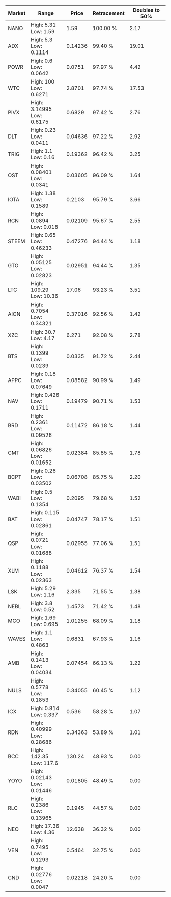 | Market | Range | Price| Retracement | Doubles to 50% |
| --- | --- | --- | --- | --- |
| NANO | High: 5.31<br />Low: 1.59 | 1.59 | 100.00 % | 2.17 |
| ADX | High: 5.3<br />Low: 0.1114 | 0.14236 | 99.40 % | 19.01 |
| POWR | High: 0.6<br />Low: 0.0642 | 0.0751 | 97.97 % | 4.42 |
| WTC | High: 100<br />Low: 0.6271 | 2.8701 | 97.74 % | 17.53 |
| PIVX | High: 3.14995<br />Low: 0.6175 | 0.6829 | 97.42 % | 2.76 |
| DLT | High: 0.23<br />Low: 0.0411 | 0.04636 | 97.22 % | 2.92 |
| TRIG | High: 1.1<br />Low: 0.16 | 0.19362 | 96.42 % | 3.25 |
| OST | High: 0.08401<br />Low: 0.0341 | 0.03605 | 96.09 % | 1.64 |
| IOTA | High: 1.38<br />Low: 0.1589 | 0.2103 | 95.79 % | 3.66 |
| RCN | High: 0.0894<br />Low: 0.018 | 0.02109 | 95.67 % | 2.55 |
| STEEM | High: 0.65<br />Low: 0.46233 | 0.47276 | 94.44 % | 1.18 |
| GTO | High: 0.05125<br />Low: 0.02823 | 0.02951 | 94.44 % | 1.35 |
| LTC | High: 109.29<br />Low: 10.36 | 17.06 | 93.23 % | 3.51 |
| AION | High: 0.7054<br />Low: 0.34321 | 0.37016 | 92.56 % | 1.42 |
| XZC | High: 30.7<br />Low: 4.17 | 6.271 | 92.08 % | 2.78 |
| BTS | High: 0.1399<br />Low: 0.0239 | 0.0335 | 91.72 % | 2.44 |
| APPC | High: 0.18<br />Low: 0.07649 | 0.08582 | 90.99 % | 1.49 |
| NAV | High: 0.426<br />Low: 0.1711 | 0.19479 | 90.71 % | 1.53 |
| BRD | High: 0.2361<br />Low: 0.09526 | 0.11472 | 86.18 % | 1.44 |
| CMT | High: 0.06826<br />Low: 0.01652 | 0.02384 | 85.85 % | 1.78 |
| BCPT | High: 0.26<br />Low: 0.03502 | 0.06708 | 85.75 % | 2.20 |
| WABI | High: 0.5<br />Low: 0.1354 | 0.2095 | 79.68 % | 1.52 |
| BAT | High: 0.115<br />Low: 0.02861 | 0.04747 | 78.17 % | 1.51 |
| QSP | High: 0.0721<br />Low: 0.01688 | 0.02955 | 77.06 % | 1.51 |
| XLM | High: 0.1188<br />Low: 0.02363 | 0.04612 | 76.37 % | 1.54 |
| LSK | High: 5.29<br />Low: 1.16 | 2.335 | 71.55 % | 1.38 |
| NEBL | High: 3.8<br />Low: 0.52 | 1.4573 | 71.42 % | 1.48 |
| MCO | High: 1.69<br />Low: 0.695 | 1.01255 | 68.09 % | 1.18 |
| WAVES | High: 1.1<br />Low: 0.4863 | 0.6831 | 67.93 % | 1.16 |
| AMB | High: 0.1413<br />Low: 0.04034 | 0.07454 | 66.13 % | 1.22 |
| NULS | High: 0.5778<br />Low: 0.1853 | 0.34055 | 60.45 % | 1.12 |
| ICX | High: 0.814<br />Low: 0.337 | 0.536 | 58.28 % | 1.07 |
| RDN | High: 0.40999<br />Low: 0.28686 | 0.34363 | 53.89 % | 1.01 |
| BCC | High: 142.35<br />Low: 117.6 | 130.24 | 48.93 % | 0.00 |
| YOYO | High: 0.02143<br />Low: 0.01446 | 0.01805 | 48.49 % | 0.00 |
| RLC | High: 0.2386<br />Low: 0.13965 | 0.1945 | 44.57 % | 0.00 |
| NEO | High: 17.36<br />Low: 4.36 | 12.638 | 36.32 % | 0.00 |
| VEN | High: 0.7495<br />Low: 0.1293 | 0.5464 | 32.75 % | 0.00 |
| CND | High: 0.02776<br />Low: 0.0047 | 0.02218 | 24.20 % | 0.00 |
